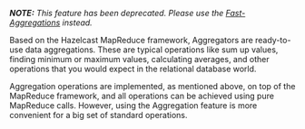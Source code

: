 

***NOTE:*** *This feature has been deprecated. Please use the [Fast-Aggregations](../05_Fast_Aggregations) instead.*

Based on the Hazelcast MapReduce framework, Aggregators are ready-to-use data aggregations. These are typical operations like
sum up values, finding minimum or maximum values, calculating averages, and other operations that you would expect 
in the relational database world.  

Aggregation operations are implemented, as mentioned above, on top of the MapReduce framework, and all operations can be
achieved using pure MapReduce calls. However, using the Aggregation feature is more convenient for a big set of standard operations.

